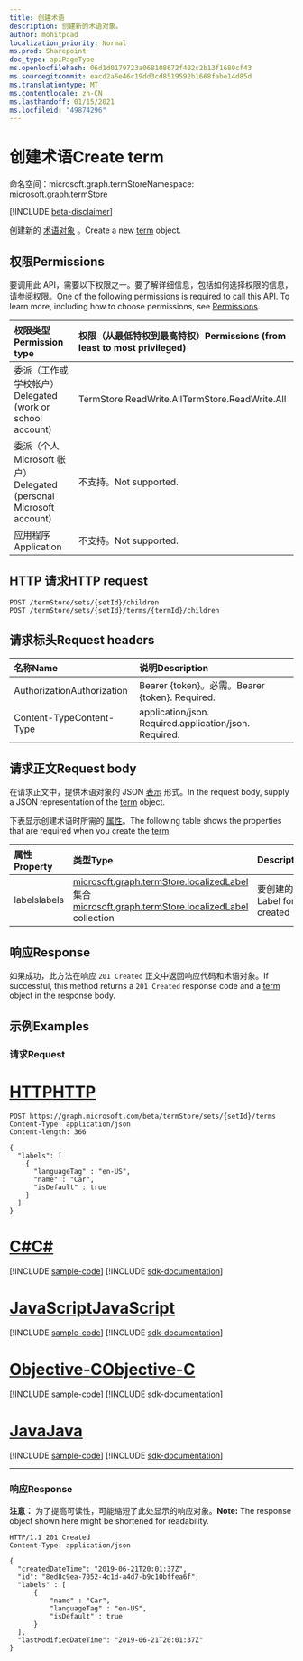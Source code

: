 ```yaml
---
title: 创建术语
description: 创建新的术语对象。
author: mohitpcad
localization_priority: Normal
ms.prod: Sharepoint
doc_type: apiPageType
ms.openlocfilehash: 06d1d0179723a068108672f402c2b13f1680cf43
ms.sourcegitcommit: eacd2a6e46c19dd3cd8519592b1668fabe14d85d
ms.translationtype: MT
ms.contentlocale: zh-CN
ms.lasthandoff: 01/15/2021
ms.locfileid: "49874296"
---
```

# <a name="create-term"></a><span data-ttu-id="7a566-103">创建术语</span><span class="sxs-lookup"><span data-stu-id="7a566-103">Create term</span></span>
<span data-ttu-id="7a566-104">命名空间：microsoft.graph.termStore</span><span class="sxs-lookup"><span data-stu-id="7a566-104">Namespace: microsoft.graph.termStore</span></span>

[!INCLUDE [beta-disclaimer](../../includes/beta-disclaimer.md)]

<span data-ttu-id="7a566-105">创建新的 [术语对象](../resources/termstore-term.md) 。</span><span class="sxs-lookup"><span data-stu-id="7a566-105">Create a new [term](../resources/termstore-term.md) object.</span></span>

## <a name="permissions"></a><span data-ttu-id="7a566-106">权限</span><span class="sxs-lookup"><span data-stu-id="7a566-106">Permissions</span></span>
<span data-ttu-id="7a566-p101">要调用此 API，需要以下权限之一。要了解详细信息，包括如何选择权限的信息，请参阅[权限](/graph/permissions-reference)。</span><span class="sxs-lookup"><span data-stu-id="7a566-p101">One of the following permissions is required to call this API. To learn more, including how to choose permissions, see [Permissions](/graph/permissions-reference).</span></span>

|<span data-ttu-id="7a566-109">权限类型</span><span class="sxs-lookup"><span data-stu-id="7a566-109">Permission type</span></span>|<span data-ttu-id="7a566-110">权限（从最低特权到最高特权）</span><span class="sxs-lookup"><span data-stu-id="7a566-110">Permissions (from least to most privileged)</span></span>|
|:---|:---|
|<span data-ttu-id="7a566-111">委派（工作或学校帐户）</span><span class="sxs-lookup"><span data-stu-id="7a566-111">Delegated (work or school account)</span></span> | <span data-ttu-id="7a566-112">TermStore.ReadWrite.All</span><span class="sxs-lookup"><span data-stu-id="7a566-112">TermStore.ReadWrite.All</span></span> |
|<span data-ttu-id="7a566-113">委派（个人 Microsoft 帐户）</span><span class="sxs-lookup"><span data-stu-id="7a566-113">Delegated (personal Microsoft account)</span></span> | <span data-ttu-id="7a566-114">不支持。</span><span class="sxs-lookup"><span data-stu-id="7a566-114">Not supported.</span></span>    |
|<span data-ttu-id="7a566-115">应用程序</span><span class="sxs-lookup"><span data-stu-id="7a566-115">Application</span></span> | <span data-ttu-id="7a566-116">不支持。</span><span class="sxs-lookup"><span data-stu-id="7a566-116">Not supported.</span></span> |


## <a name="http-request"></a><span data-ttu-id="7a566-117">HTTP 请求</span><span class="sxs-lookup"><span data-stu-id="7a566-117">HTTP request</span></span>

<!-- {
  "blockType": "ignored"
} -->

``` http
POST /termStore/sets/{setId}/children
POST /termStore/sets/{setId}/terms/{termId}/children
```

## <a name="request-headers"></a><span data-ttu-id="7a566-118">请求标头</span><span class="sxs-lookup"><span data-stu-id="7a566-118">Request headers</span></span>
|<span data-ttu-id="7a566-119">名称</span><span class="sxs-lookup"><span data-stu-id="7a566-119">Name</span></span>|<span data-ttu-id="7a566-120">说明</span><span class="sxs-lookup"><span data-stu-id="7a566-120">Description</span></span>|
|:---|:---|
|<span data-ttu-id="7a566-121">Authorization</span><span class="sxs-lookup"><span data-stu-id="7a566-121">Authorization</span></span>|<span data-ttu-id="7a566-p102">Bearer {token}。必需。</span><span class="sxs-lookup"><span data-stu-id="7a566-p102">Bearer {token}. Required.</span></span>|
|<span data-ttu-id="7a566-124">Content-Type</span><span class="sxs-lookup"><span data-stu-id="7a566-124">Content-Type</span></span>|<span data-ttu-id="7a566-p103">application/json. Required.</span><span class="sxs-lookup"><span data-stu-id="7a566-p103">application/json. Required.</span></span>|

## <a name="request-body"></a><span data-ttu-id="7a566-127">请求正文</span><span class="sxs-lookup"><span data-stu-id="7a566-127">Request body</span></span>
<span data-ttu-id="7a566-128">在请求正文中，提供术语对象的 JSON [表示](../resources/termstore-term.md) 形式。</span><span class="sxs-lookup"><span data-stu-id="7a566-128">In the request body, supply a JSON representation of the [term](../resources/termstore-term.md) object.</span></span>

<span data-ttu-id="7a566-129">下表显示创建术语时所需的 [属性](../resources/termstore-term.md)。</span><span class="sxs-lookup"><span data-stu-id="7a566-129">The following table shows the properties that are required when you create the [term](../resources/termstore-term.md).</span></span>

|<span data-ttu-id="7a566-130">属性</span><span class="sxs-lookup"><span data-stu-id="7a566-130">Property</span></span>|<span data-ttu-id="7a566-131">类型</span><span class="sxs-lookup"><span data-stu-id="7a566-131">Type</span></span>|<span data-ttu-id="7a566-132">Description</span><span class="sxs-lookup"><span data-stu-id="7a566-132">Description</span></span>|
|:---|:---|:---|
|<span data-ttu-id="7a566-133">labels</span><span class="sxs-lookup"><span data-stu-id="7a566-133">labels</span></span>|<span data-ttu-id="7a566-134">[microsoft.graph.termStore.localizedLabel](../resources/termstore-localizedlabel.md) 集合</span><span class="sxs-lookup"><span data-stu-id="7a566-134">[microsoft.graph.termStore.localizedLabel](../resources/termstore-localizedlabel.md) collection</span></span>|<span data-ttu-id="7a566-135">要创建的术语的标签</span><span class="sxs-lookup"><span data-stu-id="7a566-135">Label for the term to be created</span></span>|



## <a name="response"></a><span data-ttu-id="7a566-136">响应</span><span class="sxs-lookup"><span data-stu-id="7a566-136">Response</span></span>

<span data-ttu-id="7a566-137">如果成功，此方法在响应 `201 Created` 正文中返回响应代码[](../resources/termstore-term.md)和术语对象。</span><span class="sxs-lookup"><span data-stu-id="7a566-137">If successful, this method returns a `201 Created` response code and a [term](../resources/termstore-term.md) object in the response body.</span></span>

## <a name="examples"></a><span data-ttu-id="7a566-138">示例</span><span class="sxs-lookup"><span data-stu-id="7a566-138">Examples</span></span>

### <a name="request"></a><span data-ttu-id="7a566-139">请求</span><span class="sxs-lookup"><span data-stu-id="7a566-139">Request</span></span>

# <a name="http"></a>[<span data-ttu-id="7a566-140">HTTP</span><span class="sxs-lookup"><span data-stu-id="7a566-140">HTTP</span></span>](#tab/http)
<!-- {
  "blockType": "request",
  "name": "create_term_from_"
} -->

``` http
POST https://graph.microsoft.com/beta/termStore/sets/{setId}/terms
Content-Type: application/json
Content-length: 366

{
  "labels": [
    {
      "languageTag" : "en-US",
      "name" : "Car",
      "isDefault" : true
    }
  ]
}
```
# <a name="c"></a>[<span data-ttu-id="7a566-141">C#</span><span class="sxs-lookup"><span data-stu-id="7a566-141">C#</span></span>](#tab/csharp)
[!INCLUDE [sample-code](../includes/snippets/csharp/create-term-from--csharp-snippets.md)]
[!INCLUDE [sdk-documentation](../includes/snippets/snippets-sdk-documentation-link.md)]

# <a name="javascript"></a>[<span data-ttu-id="7a566-142">JavaScript</span><span class="sxs-lookup"><span data-stu-id="7a566-142">JavaScript</span></span>](#tab/javascript)
[!INCLUDE [sample-code](../includes/snippets/javascript/create-term-from--javascript-snippets.md)]
[!INCLUDE [sdk-documentation](../includes/snippets/snippets-sdk-documentation-link.md)]

# <a name="objective-c"></a>[<span data-ttu-id="7a566-143">Objective-C</span><span class="sxs-lookup"><span data-stu-id="7a566-143">Objective-C</span></span>](#tab/objc)
[!INCLUDE [sample-code](../includes/snippets/objc/create-term-from--objc-snippets.md)]
[!INCLUDE [sdk-documentation](../includes/snippets/snippets-sdk-documentation-link.md)]

# <a name="java"></a>[<span data-ttu-id="7a566-144">Java</span><span class="sxs-lookup"><span data-stu-id="7a566-144">Java</span></span>](#tab/java)
[!INCLUDE [sample-code](../includes/snippets/java/create-term-from--java-snippets.md)]
[!INCLUDE [sdk-documentation](../includes/snippets/snippets-sdk-documentation-link.md)]

---



### <a name="response"></a><span data-ttu-id="7a566-145">响应</span><span class="sxs-lookup"><span data-stu-id="7a566-145">Response</span></span>
<span data-ttu-id="7a566-146">**注意：** 为了提高可读性，可能缩短了此处显示的响应对象。</span><span class="sxs-lookup"><span data-stu-id="7a566-146">**Note:** The response object shown here might be shortened for readability.</span></span>
<!-- {
  "blockType": "response",
  "truncated": true,
  "@odata.type": "microsoft.graph.termStore.term"
}-->

``` http
HTTP/1.1 201 Created
Content-Type: application/json

{
  "createdDateTime": "2019-06-21T20:01:37Z",
  "id": "8ed8c9ea-7052-4c1d-a4d7-b9c10bffea6f",
  "labels" : [
      {
          "name" : "Car",
          "languageTag" : "en-US",
          "isDefault" : true
      }
  ],
  "lastModifiedDateTime": "2019-06-21T20:01:37Z"
}
```

[microsoft.graph.termStore.set]: ../resources/termstore-set.md
[microsoft.graph.termStore.term]: ../resources/termstore-term.md

<!--
{
  "type": "#page.annotation",
  "description": "Post term entity in termStore",
  "keywords": "term,termStore",
  "section": "documentation",
  "tocPath": "termStore/Post term",
  "suppressions": [
  ]
}
-->


